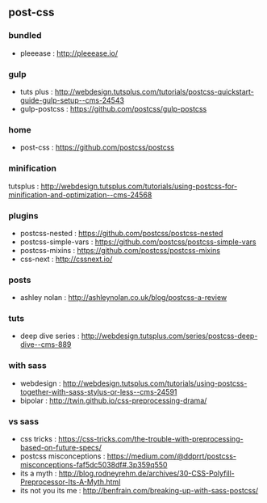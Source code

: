 ## post-css

### bundled
- pleeease : http://pleeease.io/

### gulp
- tuts plus : http://webdesign.tutsplus.com/tutorials/postcss-quickstart-guide-gulp-setup--cms-24543
- gulp-postcss : https://github.com/postcss/gulp-postcss

### home
- post-css : https://github.com/postcss/postcss

### minification
tutsplus : http://webdesign.tutsplus.com/tutorials/using-postcss-for-minification-and-optimization--cms-24568

### plugins
- postcss-nested : https://github.com/postcss/postcss-nested
- postcss-simple-vars : https://github.com/postcss/postcss-simple-vars
- postcss-mixins : https://github.com/postcss/postcss-mixins
- css-next : http://cssnext.io/

### posts
- ashley nolan : http://ashleynolan.co.uk/blog/postcss-a-review

### tuts
- deep dive series : http://webdesign.tutsplus.com/series/postcss-deep-dive--cms-889

### with sass
- webdesign : http://webdesign.tutsplus.com/tutorials/using-postcss-together-with-sass-stylus-or-less--cms-24591
- bipolar : http://twin.github.io/css-preprocessing-drama/

### vs sass
- css tricks : https://css-tricks.com/the-trouble-with-preprocessing-based-on-future-specs/
- postcss misconceptions : https://medium.com/@ddprrt/postcss-misconceptions-faf5dc5038df#.3p359q550
- its a myth : http://blog.rodneyrehm.de/archives/30-CSS-Polyfill-Preprocessor-Its-A-Myth.html
- its not you its me : http://benfrain.com/breaking-up-with-sass-postcss/
